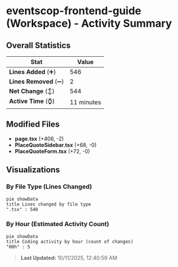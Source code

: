 # eventscop-frontend-guide (Workspace) - Activity Summary 

## Overall Statistics

| Stat                   | Value                                                             |
| ---------------------- | ----------------------------------------------------------------- |
| **Lines Added** (➕)   | 546                                          |
| **Lines Removed** (➖) | 2                                        |
| **Net Change** (↕)    | 544                |
| **Active Time** (⌚)   | 11 minutes |


## Modified Files
- **page.tsx** (+406, -2)
- **PlaceQuoteSidebar.tsx** (+68, -0)
- **PlaceQuoteForm.tsx** (+72, -0)

## Visualizations

### By File Type (Lines Changed)

```mermaid
pie showData
title Lines changed by file type
".tsx" : 548
```

### By Hour (Estimated Activity Count)

```mermaid
pie showData
title Coding activity by hour (count of changes)
"00h" : 5
```


> **Last Updated:** 10/11/2025, 12:40:59 AM